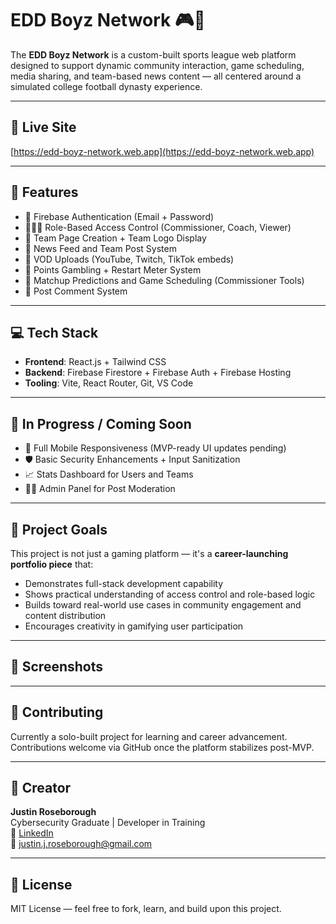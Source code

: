 # EDD Boyz Network 🎮🏈

The **EDD Boyz Network** is a custom-built sports league web platform designed to support dynamic community interaction, game scheduling, media sharing, and team-based news content — all centered around a simulated college football dynasty experience.

---

## 🌟 Live Site
[https://edd-boyz-network.web.app](https://edd-boyz-network.web.app)

---

## 📌 Features
- 🔐 Firebase Authentication (Email + Password)
- 🧑‍🤝‍🧑 Role-Based Access Control (Commissioner, Coach, Viewer)
- 🏈 Team Page Creation + Team Logo Display
- 📰 News Feed and Team Post System
- 🎥 VOD Uploads (YouTube, Twitch, TikTok embeds)
- 🎲 Points Gambling + Restart Meter System
- 📅 Matchup Predictions and Game Scheduling (Commissioner Tools)
- 💬 Post Comment System

---

## 💻 Tech Stack
- **Frontend**: React.js + Tailwind CSS
- **Backend**: Firebase Firestore + Firebase Auth + Firebase Hosting
- **Tooling**: Vite, React Router, Git, VS Code

---

## 🚧 In Progress / Coming Soon
- 📱 Full Mobile Responsiveness (MVP-ready UI updates pending)
- 🛡️ Basic Security Enhancements + Input Sanitization
- 📈 Stats Dashboard for Users and Teams
- 🧑‍💼 Admin Panel for Post Moderation

---

## 🧠 Project Goals
This project is not just a gaming platform — it's a **career-launching portfolio piece** that:
- Demonstrates full-stack development capability
- Shows practical understanding of access control and role-based logic
- Builds toward real-world use cases in community engagement and content distribution
- Encourages creativity in gamifying user participation

---

## 📸 Screenshots
<!-- Coming soon! Will include UI previews such as homepage, team dashboard, post feed, and gambling feature -->

---

## 🤝 Contributing
Currently a solo-built project for learning and career advancement. Contributions welcome via GitHub once the platform stabilizes post-MVP.

---

## 👤 Creator
**Justin Roseborough**  
Cybersecurity Graduate | Developer in Training  
🔗 [LinkedIn](https://www.linkedin.com/in/justin-roseborough-65197b282/)  
📧 justin.j.roseborough@gmail.com  

---

## 📄 License
MIT License — feel free to fork, learn, and build upon this project.